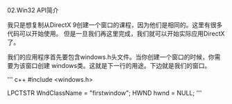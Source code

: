 02.Win32 API简介

我只是想复制从DirectX 9创建一个窗口的课程，因为他们是相同的。这里有很多代码可以开始使用。
但是一旦我们再这里完成，我们就可以开始实际应用DirectX了。

我们的应用程序首先要包含windows.h头文件。当你创建一个窗口的时候，你需要为该窗口创建
windows类。这就是下一行的用途。下边就是我们的窗口。

'''
c++
#include <windows.h>

LPCTSTR WndClassName = "firstwindow";
HWND hwnd = NULL;
'''
